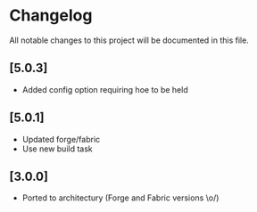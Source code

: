 # Changelog
All notable changes to this project will be documented in this file.

## [5.0.3]

- Added config option requiring hoe to be held

## [5.0.1]
- Updated forge/fabric
- Use new build task

## [3.0.0]
- Ported to architectury (Forge and Fabric versions \o/)
